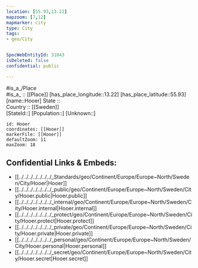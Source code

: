 ```yaml
---
location: [55.93,13.22] 
mapzoom: [7,12] 
mapmarker: city 
type: City
tags:
- geo/City


SpocWebEntityId: 31043
isDeleted: false
confidential: public

---
```

#is_a_/Place  
#is_a_ :: [[Place]] 
[has_place_longitude::13.22] 
[has_place_latitude::55.93] 
[name::Hooer] 
State ::  
Country :: [[Sweden]]  
[StateId::] 
[Population::] 
[Unknown::] 


```leaflet
id: Hooer
coordinates: [[Hooer]] 
markerFile: [[Hooer]] 
defaultZoom: 11 
maxZoom: 18
```


## Confidential Links & Embeds: 
- [[../../../../../../../_Standards/geo/Continent/Europe/Europe~North/Sweden/City/Hooer|Hooer]] 
- [[../../../../../../../_public/geo/Continent/Europe/Europe~North/Sweden/City/Hooer.public|Hooer.public]] 
- [[../../../../../../../_internal/geo/Continent/Europe/Europe~North/Sweden/City/Hooer.internal|Hooer.internal]] 
- [[../../../../../../../_protect/geo/Continent/Europe/Europe~North/Sweden/City/Hooer.protect|Hooer.protect]] 
- [[../../../../../../../_private/geo/Continent/Europe/Europe~North/Sweden/City/Hooer.private|Hooer.private]] 
- [[../../../../../../../_personal/geo/Continent/Europe/Europe~North/Sweden/City/Hooer.personal|Hooer.personal]] 
- [[../../../../../../../_secret/geo/Continent/Europe/Europe~North/Sweden/City/Hooer.secret|Hooer.secret]] 
